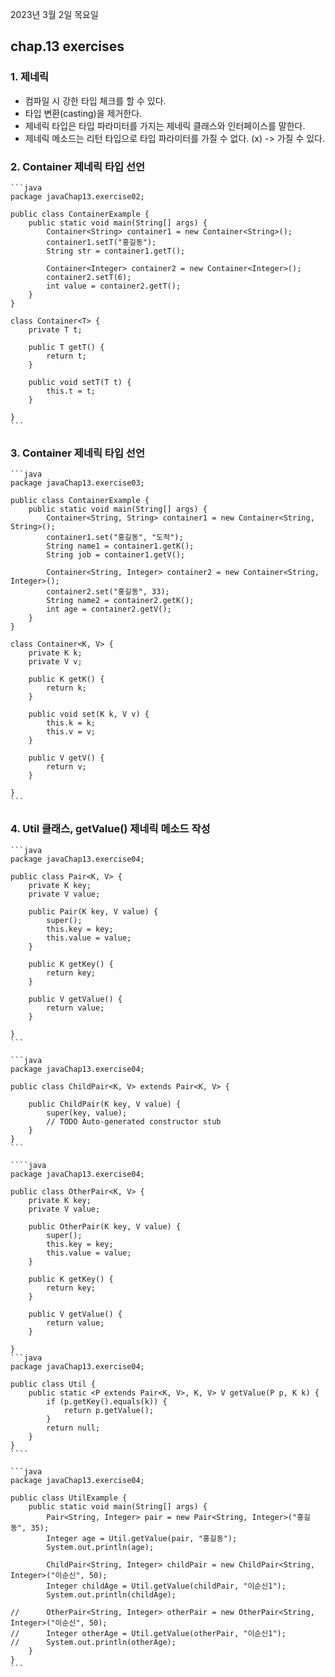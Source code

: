 2023년 3월 2일 목요일

## chap.13 exercises

### 1. 제네릭

- 컴파일 시 강한 타입 체크를 할 수 있다.
- 타입 변환(casting)을 제거한다.
- 제네릭 타입은 타입 파라미터를 가지는 제네릭 클래스와 인터페이스를 말한다.
- 제네릭 메소드는 리턴 타입으로 타입 파라미터를 가질 수 없다. (x) -> 가질 수 있다.

### 2. Container 제네릭 타입 선언

    ```java
    package javaChap13.exercise02;

    public class ContainerExample {
        public static void main(String[] args) {
            Container<String> container1 = new Container<String>();
            container1.setT("홍길동");
            String str = container1.getT();

            Container<Integer> container2 = new Container<Integer>();
            container2.setT(6);
            int value = container2.getT();
        }
    }

    class Container<T> {
        private T t;

        public T getT() {
            return t;
        }

        public void setT(T t) {
            this.t = t;
        }

    }
    ```

### 3. Container 제네릭 타입 선언

    ```java
    package javaChap13.exercise03;

    public class ContainerExample {
        public static void main(String[] args) {
            Container<String, String> container1 = new Container<String, String>();
            container1.set("홍길동", "도적");
            String name1 = container1.getK();
            String job = container1.getV();

            Container<String, Integer> container2 = new Container<String, Integer>();
            container2.set("홍길동", 33);
            String name2 = container2.getK();
            int age = container2.getV();
        }
    }

    class Container<K, V> {
        private K k;
        private V v;

        public K getK() {
            return k;
        }

        public void set(K k, V v) {
            this.k = k;
            this.v = v;
        }

        public V getV() {
            return v;
        }

    }
    ```

### 4. Util 클래스, getValue() 제네릭 메소드 작성

    ```java
    package javaChap13.exercise04;

    public class Pair<K, V> {
        private K key;
        private V value;

        public Pair(K key, V value) {
            super();
            this.key = key;
            this.value = value;
        }

        public K getKey() {
            return key;
        }

        public V getValue() {
            return value;
        }

    }
    ```

    ```java
    package javaChap13.exercise04;

    public class ChildPair<K, V> extends Pair<K, V> {

        public ChildPair(K key, V value) {
            super(key, value);
            // TODO Auto-generated constructor stub
        }
    }
    ```

    ````java
    package javaChap13.exercise04;

    public class OtherPair<K, V> {
        private K key;
        private V value;

        public OtherPair(K key, V value) {
            super();
            this.key = key;
            this.value = value;
        }

        public K getKey() {
            return key;
        }

        public V getValue() {
            return value;
        }

    }
    ```java
    package javaChap13.exercise04;

    public class Util {
        public static <P extends Pair<K, V>, K, V> V getValue(P p, K k) {
            if (p.getKey().equals(k)) {
                return p.getValue();
            }
            return null;
        }
    }
    ````

    ```java
    package javaChap13.exercise04;

    public class UtilExample {
        public static void main(String[] args) {
            Pair<String, Integer> pair = new Pair<String, Integer>("홍길동", 35);
            Integer age = Util.getValue(pair, "홍길동");
            System.out.println(age);

            ChildPair<String, Integer> childPair = new ChildPair<String, Integer>("이순신", 50);
            Integer childAge = Util.getValue(childPair, "이순신1");
            System.out.println(childAge);

    //		OtherPair<String, Integer> otherPair = new OtherPair<String, Integer>("이순신", 50);
    //		Integer otherAge = Util.getValue(otherPair, "이순신1");
    //		System.out.println(otherAge);
        }
    }
    ```
